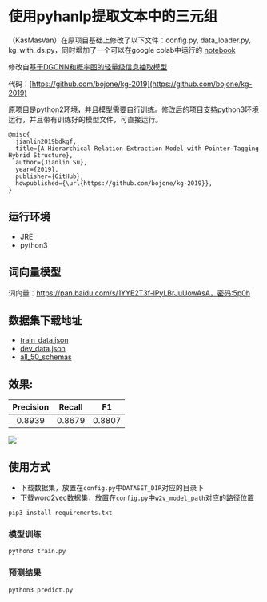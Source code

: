 # 使用pyhanlp提取文本中的三元组

（KasMasVan）在原项目基础上修改了以下文件：config.py, data_loader.py, kg_with_ds.py，同时增加了一个可以在google colab中运行的
[notebook](https://github.com/KasMasVan/ExtractTriples/blob/master/%E5%9C%A8google_colab%E4%B8%8A%E8%BF%9B%E8%A1%8C%E4%B8%89%E5%85%83%E7%BB%84%E6%8A%BD%E5%8F%96_1228.ipynb)

修改自[基于DGCNN和概率图的轻量级信息抽取模型](https://kexue.fm/archives/6671#%E6%A0%B7%E6%9C%AC%E7%89%B9%E7%82%B9) 

代码：[https://github.com/bojone/kg-2019](https://github.com/bojone/kg-2019)

原项目是python2环境，并且模型需要自行训练。修改后的项目支持python3环境运行，并且带有训练好的模型文件，可直接运行。

```
@misc{
  jianlin2019bdkgf,
  title={A Hierarchical Relation Extraction Model with Pointer-Tagging Hybrid Structure},
  author={Jianlin Su},
  year={2019},
  publisher={GitHub},
  howpublished={\url{https://github.com/bojone/kg-2019}},
}
```

## 运行环境

- JRE
- python3

## 词向量模型

词向量：https://pan.baidu.com/s/1YYE2T3f-lPyLBrJuUowAsA，密码:5p0h

## 数据集下载地址

- [train_data.json](https://dataset-bj.cdn.bcebos.com/sked/train_data.json)
- [dev_data.json](https://dataset-bj.cdn.bcebos.com/sked/dev_data.json)
- [all_50_schemas](https://dataset-bj.cdn.bcebos.com/sked/all_50_schemas)

## 效果:

|Precision|Recall|F1|
|:-:|:-:|:-:|
|0.8939	| 0.8679 | 0.8807| 

![](./img/001.png)

## 使用方式

- 下载数据集，放置在`config.py`中`DATASET_DIR`对应的目录下
- 下载word2vec数据集，放置在`config.py`中`w2v_model_path`对应的路径位置

```
pip3 install requirements.txt
```

### 模型训练

```
python3 train.py
```

### 预测结果

```
python3 predict.py
```


